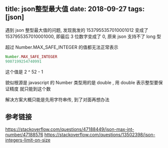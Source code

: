 title: json整型最大值
date: 2018-09-27
tags: [json]
---
遇到 json 整型最大值的问题, 发现我发的 1537955357010001012 变成了1537955357010001000,
即最后 3 位数字变成了 0,
原来 json 支持不了 long 型

<!--more-->
超过 Number.MAX_SAFE_INTEGER 的值都无法正常表示

```javascript
Number.MAX_SAFE_INTEGER
9007199254740991
```
这个值是 2 ^ 52 - 1

貌似根源是 javascript 的 Number 类型用的是 double , 用 double 表示整型要保证精度
就只能到这个数

解决方案大概只能是先用字符串传, 到了对面再想办法

## 参考链接
https://stackoverflow.com/questions/47188449/json-max-int-number/47188576
https://stackoverflow.com/questions/13502398/json-integers-limit-on-size

